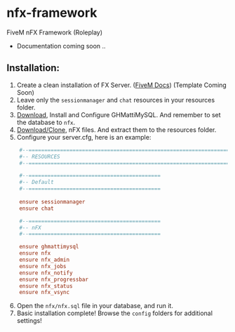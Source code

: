 # nfx-framework
FiveM nFX Framework (Roleplay)
* Documentation coming soon ..

## Installation:
  1) Create a clean installation of FX Server. ([FiveM Docs](https://docs.fivem.net/docs/server-manual/setting-up-a-server/)) (Template Coming Soon)
  2) Leave only the `sessionmanager` and `chat` resources in your resources folder.
  3) [Download](https://github.com/GHMatti/ghmattimysql/releases/tag/1.3.2), Install and Configure GHMattiMySQL. And remember to set the database to `nfx`.
  4) [Download/Clone](https://github.com/SolitaryWolf007/nfx-framework), nFX files. And extract them to the resources folder.
  5) Configure your server.cfg, here is an example:
  ```cfg
      #--====================================================================================
      #-- RESOURCES
      #--====================================================================================

      #--==========================================
      #-- Default
      #--==========================================
      
      ensure sessionmanager
      ensure chat

      #--==========================================
      #-- nFX
      #--==========================================

      ensure ghmattimysql
      ensure nfx
      ensure nfx_admin
      ensure nfx_jobs
      ensure nfx_notify
      ensure nfx_progressbar
      ensure nfx_status
      ensure nfx_vsync
  ```
  6) Open the `nfx/nfx.sql` file in your database, and run it.
  7) Basic installation complete! Browse the `config` folders for additional settings!
